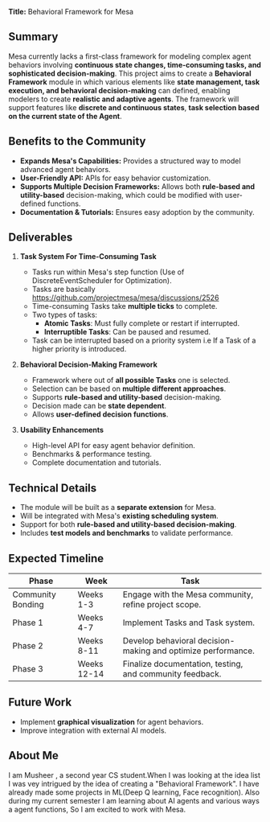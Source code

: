 **Title:** Behavioral Framework for Mesa

## **Summary**  
Mesa currently lacks a first-class framework for modeling complex agent behaviors involving **continuous state changes, time-consuming tasks, and sophisticated decision-making**. This project aims to create a **Behavioral Framework** module in which various elements like **state management, task execution, and behavioral decision-making** can defined, enabling modelers to create **realistic and adaptive agents**. The framework will support features like **discrete and continuous states**, **task selection based on the current state of the Agent**.

## **Benefits to the Community**  
- **Expands Mesa's Capabilities:** Provides a structured way to model advanced agent behaviors.
- **User-Friendly API:** APIs for easy behavior customization.
- **Supports Multiple Decision Frameworks:** Allows both **rule-based and utility-based** decision-making, which could be modified with user-defined functions.
- **Documentation & Tutorials:** Ensures easy adoption by the community.

## **Deliverables**  
1. **Task System For Time-Consuming Task**  
   - Tasks run within Mesa's step function (Use of DiscreteEventScheduler for Optimization).
   - Tasks are basically https://github.com/projectmesa/mesa/discussions/2526
   - Time-consuming Tasks take **multiple ticks** to complete.
   - Two types of tasks:
     - **Atomic Tasks**: Must fully complete or restart if interrupted.
     - **Interruptible Tasks**: Can be paused and resumed.
   - Task can be interrupted based on a priority system i.e If a Task of a higher priority is introduced.

2. **Behavioral Decision-Making Framework**
   - Framework where out of **all possible Tasks** one is selected.
   - Selection can be based on **multiple different approaches**.
   - Supports **rule-based and utility-based** decision-making.
   - Decision made can be **state dependent**.
   - Allows **user-defined decision functions**.
   
3. **Usability Enhancements**  
   - High-level API for easy agent behavior definition.
   - Benchmarks & performance testing.
   - Complete documentation and tutorials.
   
## **Technical Details**  
- The module will be built as a **separate extension** for Mesa.
- Will be integrated with Mesa's **existing scheduling system**.
- Support for both **rule-based and utility-based decision-making**.
- Includes **test models and benchmarks** to validate performance.

## **Expected Timeline**  
| **Phase** | **Week** | **Task** |
|-----------|------------|---------|
| Community Bonding | Weeks 1-3 | Engage with the Mesa community, refine project scope. |
| Phase 1 | Weeks 4-7 | Implement Tasks and Task system. |
| Phase 2 | Weeks 8-11 | Develop behavioral decision-making and optimize performance. |
| Phase 3 | Weeks 12-14 | Finalize documentation, testing, and community feedback. |

## **Future Work**  
- Implement **graphical visualization** for agent behaviors.
- Improve integration with external AI models.

## **About Me**
I am Musheer , a second year CS student.When I was looking at the idea list I was vey intrigued by the idea of creating a "Behavioral Framework". I have already made some projects in ML(Deep Q learning, Face recognition). Also during my current semester I am learning about AI agents and various ways a agent functions, So I am excited to work with Mesa.
